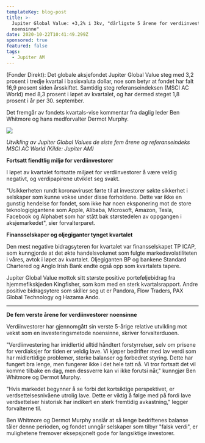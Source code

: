 ```yaml
---
templateKey: blog-post
title: >-
  Jupiter Global Value: +3,2% i 3kv, "dårligste 5 årene for verdiinvestorer
  noensinne"
date: 2020-10-22T10:41:49.299Z
sponsored: true
featured: false
tags:
  - Jupiter AM
---
```

(Fonder Direkt): Det globale aksjefondet Jupiter Global Value steg med 3,2 prosent i tredje kvartal i basisvaluta dollar, noe som betyr at fondet har falt 16,9 prosent siden årsskiftet. Samtidig steg referanseindeksen (MSCI AC World) med 8,3 prosent i løpet av kvartalet, og har dermed steget 1,8 prosent i år per 30. september.



Det fremgår av fondets kvartals-vise kommentar fra daglig leder Ben Whitmore og hans medforvalter Dermot Murphy.

![](/img/value.png)

_Utvikling av Jupiter Global Values de siste fem årene og referanseindeks MSCI AC World (Kilde: Jupiter AM)_



**Fortsatt fiendtlig miljø for verdiinvestorer**



I løpet av kvartalet fortsatte miljøet for verdiinvestorer å være veldig negativt, og verdipapirene utviklet seg svakt.



"Usikkerheten rundt koronaviruset førte til at investorer søkte sikkerhet i selskaper som kunne vokse under disse forholdene. Dette var ikke en gunstig hendelse for fondet, som ikke har noen eksponering mot de store teknologigigantene som Apple, Alibaba, Microsoft, Amazon, Tesla, Facebook og Alphabet som har stått bak størstedelen av oppgangen i aksjemarkedet", sier forvalterparet.



**Finansselskaper og oljegiganter tynget kvartalet**



Den mest negative bidragsyteren for kvartalet var finansselskapet TP ICAP, som kunngjorde at det økte handelsvolumet som fulgte markedsvolatiliteten i våres, avtok i løpet av kvartalet. Oljegiganten BP og bankene Standard Chartered og Anglo Irish Bank endte også opp som kvartalets tapere.



Jupiter Global Value mottok sitt største positive porteføljebidrag fra hjemmefikskjeden Kingfisher, som kom med en sterk kvartalsrapport. Andre positive bidragsytere som skiller seg ut er Pandora, Flow Traders, PAX Global Technology og Hazama Ando.

****

**De fem verste årene for verdiinvestorer noensinne**



Verdiinvestorer har gjennomgått sin verste 5-årige relative utvikling mot vekst som en investeringsmetode noensinne, skriver forvalterduoen.



"Verdiinvestering har imidlertid alltid håndtert forstyrrelser, selv om prisene for verdiaksjer for tiden er veldig lave. Vi kjøper bedrifter med lav verdi som har midlertidige problemer, sterke balanser og forbedret styring. Dette har fungert bra lenge, men fungerer ikke i det hele tatt nå. Vi tror fortsatt det vil komme tilbake en dag, men dessverre kan vi ikke forutsi når," kunngjør Ben Whitmore og Dermot Murphy.



"Hvis markedet begynner å se forbi det kortsiktige perspektivet, er verdsettelsesnivåene utrolig lave. Dette er viktig å følge med på fordi lave verdsettelser historisk har indikert en sterk fremtidig avkastning," legger forvalterne til.



Ben Whitmore og Dermot Murphy anslår at så lenge bedriftenes balanse tåler denne perioden, og fondet unngår selskaper som tilbyr "falsk verdi", er mulighetene fremover eksepsjonelt gode for langsiktige investorer.
